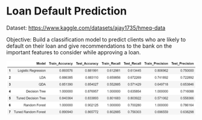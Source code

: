 # Loan Default Prediction 

Dataset: https://www.kaggle.com/datasets/ajay1735/hmeq-data 

Objective: Build a classification model to predict clients who are likely to default on their loan and give
recommendations to the bank on the important features to consider while approving a loan.

![alt text](https://github.com/fnhbxaa/DS-projects/blob/cf93fe5be95dd69e7951f9773616e7a1d0c0fbff/image.png)
